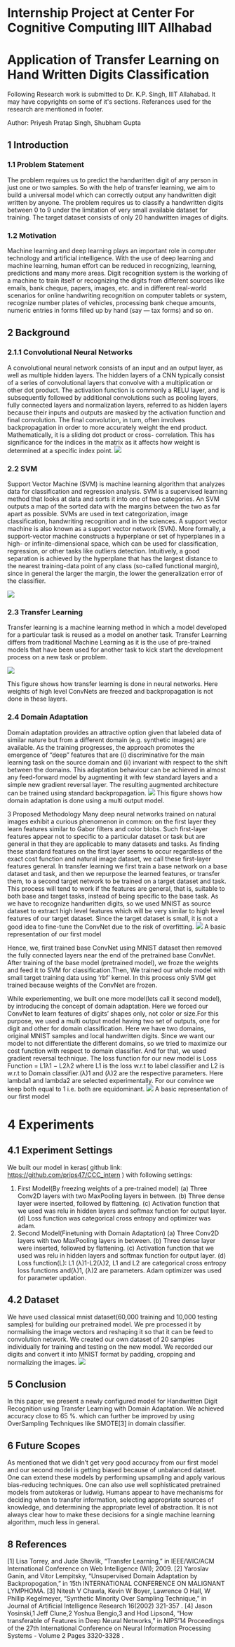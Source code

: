 # Internship Project at Center For Cognitive Computing IIIT Allhabad
# Application of Transfer Learning on Hand Written Digits Classification
 Following Research work is submitted to Dr. K.P. Singh, IIIT Allahabad. It may have copyrights on some of it's sections. Referances used for the research are mentioned in footer.

Author: Priyesh Pratap Singh, Shubham Gupta

## 1 Introduction
### 1.1 Problem Statement
The problem requires us to predict the handwritten digit of any person in just one or two samples. So with the help of transfer learning, we aim to build a universal model which can correctly output any handwritten digit written by anyone.
The problem requires us to classify a handwritten digits between 0 to 9 under the limitation of very small available dataset for training. The target dataset consists of only 20 handwritten images of digits.
### 1.2 Motivation
Machine learning and deep learning plays an important role in computer technology and artificial intelligence. With the use of deep learning and machine learning, human effort can be reduced in recognizing, learning, predictions and many more areas. Digit recognition system is the working of a machine to train itself or recognizing the digits from different sources like emails, bank cheque, papers, images, etc. and in different real-world scenarios for online handwriting recognition on computer tablets or system, recognize number plates of vehicles, processing bank cheque amounts, numeric entries in forms filled up by hand (say — tax forms) and so on.
## 2 Background
### 2.1.1 Convolutional Neural Networks
A convolutional neural network consists of an input and an output layer, as well as multiple hidden layers. The hidden layers of a CNN typically consist of a series of convolutional layers that convolve with a multiplication or other dot product. The activation function is commonly a RELU layer, and is subsequently followed by additional convolutions such as pooling layers, fully connected layers and normalization layers, referred to as hidden layers because their inputs and outputs are masked by the activation function and final convolution. The final convolution, in turn, often involves backpropagation in order to more accurately weight the end product. Mathematically, it is a sliding dot product or cross- correlation. This has significance for the indices in the matrix as it affects how weight is determined at a specific index point.
![](https://i2.wp.com/sefiks.com/wp-content/uploads/2017/11/cnn-procedure.png?resize=560%2C9999&ssl=1)

### 2.2 SVM
Support Vector Machine (SVM) is machine learning algorithm that analyzes data for classification and regression analysis. SVM is a supervised learning method that looks at data and sorts it into one of two categories. An SVM outputs a map of the sorted data with the margins between the two as far apart as possible. SVMs are used in text categorization, image classification, handwriting recognition and in the sciences. A support vector machine is also known as a support vector network (SVN). More formally, a support-vector machine constructs a hyperplane or set of hyperplanes in a high- or infinite-dimensional space, which can be used for classification, regression, or other tasks like outliers detection.
Intuitively, a good separation is achieved by the hyperplane that has the largest distance to the nearest training-data point of any class (so-called functional margin), since in general the larger the margin, the lower the generalization error of the classifier.

![](https://blog-c7ff.kxcdn.com/blog/wp-content/uploads/2017/02/Margin.png)

### 2.3 Transfer Learning
Transfer learning is a machine learning method in which a model developed for a particular task is reused as a model on another task. Transfer Learning differs from traditional Machine Learning as it is the use of pre-trained models that have been used for another task to kick start the development process on a new task or problem.

![](https://paperswithcode.com/media/tasks/transfer-learning_ZXA3KXi.jpg)

This figure shows how transfer learning is done in neural networks. Here weights of high level ConvNets are freezed and backpropagation is not done in these layers.

### 2.4 Domain Adaptation
Domain adaptation provides an attractive option given that labeled data of similar nature but from a different domain (e.g. synthetic images) are available. As the training progresses, the approach promotes the emergence of “deep” features that are (i) discriminative for the main learning task on the source domain and (ii) invariant with respect to the shift between the domains. This adaptation behaviour can be achieved in almost any feed-forward model by augmenting it with few standard layers and a simple new gradient reversal layer. The resulting augmented architecture can be trained using standard backpropagation.
![](https://miro.medium.com/max/2000/1*uDfooQ7EN9YdSRWM-PWeqw.png)
    This figure shows how domain adaptation is done using a multi output model.

3 Proposed Methodology
Many deep neural networks trained on natural images exhibit a curious phenomenon in common: on the first layer they learn features similar to Gabor filters and color blobs. Such first-layer features appear not to specific to a particular dataset or task but are general in that they are applicable to many datasets and tasks. As finding these standard features on the first layer seems to occur regardless of the exact cost function and natural image dataset, we call these first-layer features general.
In transfer learning we first train a base network on a base dataset and task, and then we repurpose the learned features, or transfer them, to a second target network to be trained on a target dataset and task. This process will tend to work if the features are general, that is, suitable to both base and target tasks, instead of being specific to the base task.
As we have to recognize handwritten digits, so we used MNIST as source dataset to extract high level features which will be very similar to high level features of our target dataset.
Since the target dataset is small, it is not a good idea to fine-tune the ConvNet due to the risk of overfitting.
![](https://i.ibb.co/JvKPDBB/figure123.jpg)
A basic representation of our first model


Hence, we, first trained base ConvNet using MNIST dataset then removed the fully connected layers near the end of the pretrained base ConvNet. After training of the base model (pretrained model), we froze the weights and feed it to SVM for classification.Then, We trained our whole model with small target training data using ’rbf’ kernel. In this process only SVM get trained because weights of the ConvNet are frozen.


While experiementing, we built one more model(lets call it second model), by introducing the concept of domain adaptation. Here we forced our ConvNet to learn features of digits’ shapes only, not color or size.For this purpose, we used a multi output model having two set of outputs, one for digit and other for domain classification. Here we have two domains, original MNIST samples and local handwritten digits. Since we want our model to not differentiate the different domains, so we tried to maximize our cost function with respect to domain classifier. And for that, we used gradient reversal technique.
The loss function for our new model is Loss Function = L1λ1 − L2λ2 where L1 is the loss w.r.t to label classifier and L2 is w.r.t to Domain classifier.(λ)1 and (λ)2 are the respective parameters.
Here lambda1 and lambda2 are selected experimentally. For our convince we keep both equal to 1 i.e. both are equidominant.
![](https://i.ibb.co/Bf8TWth/figure124.jpg")
A basic representation of our first model


# 4 Experiments
## 4.1 Experiment Settings
We built our model in keras( github link: https://github.com/prips47/CCC_intern ) with following settings:
1. First Model(By freezing weights of a pre-trained model)
(a) Three Conv2D layers with two MaxPooling layers in between.
(b) Three dense layer were inserted, followed by flattening.
(c) Activation function that we used was relu in hidden layers and softmax function for output layer.
(d) Loss function was categorical cross entropy and optimizer was adam.
2. Second Model(Finetuning with Domain Adaptation)
(a) Three Conv2D layers with two MaxPooling layers in between.
(b) Three dense layer were inserted, followed by flattening.
(c) Activation function that we used was relu in hidden layers and softmax function for output layer.
(d) Loss function(L): L1 (λ)1-L2(λ)2, L1 and L2 are categorical cross entropy loss functions and(λ)1, (λ)2 are parameters. Adam optimizer was used for parameter updation.

## 4.2 Dataset
We have used classical mnist dataset(60,000 training and 10,000 testing samples) for building our pretrained model. We pre processed it by normalising the image vectors and reshaping it so that it can be feed to convolution network. We created our own dataset of 20 samples individually for training and testing on the new model. We recorded our digits and convert it into MNIST format by padding, cropping and normalizing the images.
![](https://i.ibb.co/qWF3jK3/oursample.png)

## 5 Conclusion
In this paper, we present a newly configured model for Handwritten Digit Recognition using Transfer Learning with Domain Adaptation. We achieved accuracy close to 65 %. which can further be improved by using OverSampling Techniques like SMOTE[3] in domain classifier.

## 6 Future Scopes
As mentioned that we didn’t get very good accuracy from our first model and our second model is getting biased because of unbalanced dataset. One can extend these models by performing upsampling and apply various bias-reducing techniques. One can also use well sophisticated pretrained models from autokeras or ludwig.
Humans appear to have mechanisms for deciding when to transfer information, selecting appropriate sources of knowledge, and determining the appropriate level of abstraction. It is not always clear how to make these decisions for a single machine learning algorithm, much less in general.

## 8 References
[1] Lisa Torrey, and Jude Shavlik, “Transfer Learning,” in IEEE/WIC/ACM International Conference on Web Intelligence (WI); 2009.
[2] Yaroslav Ganin, and Vitor Lempitsky, “Unsupervised Domain Adaptation by Backpropogation,” in 15th INTERNATIONAL CONFERENCE ON MALIGNANT LYMPHOMA.
[3] Nitesh V Chawla, Kevin W Boyer, Lawrence O Hall, W Phillip Kegelmeyer, “Synthetic Minority Over Sampling Technique,” in Journal of Artificial Intelligence Research 16(2002) 321-357 .
[4] Jason Yosinski,1 Jeff Clune,2 Yoshua Bengio,3 and Hod Lipson4, “How transferable of Features in Deep Neural Networks,” in NIPS’14 Proceedings of the 27th International Conference on Neural Information Processing Systems - Volume 2 Pages 3320-3328 .

